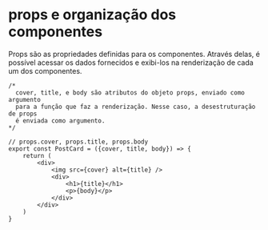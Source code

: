 # props e organização dos componentes

Props são as propriedades definidas para os componentes. Através delas, é possível acessar os dados fornecidos e exibi-los na renderização de cada um dos componentes.

```
/*
  cover, title, e body são atributos do objeto props, enviado como argumento
  para a função que faz a renderização. Nesse caso, a desestruturação de props
  é enviada como argumento.
*/

// props.cover, props.title, props.body
export const PostCard = ({cover, title, body}) => {
    return (
        <div>
            <img src={cover} alt={title} />
            <div>
                <h1>{title}</h1>
                <p>{body}</p>
            </div>
        </div>
    )
}

```